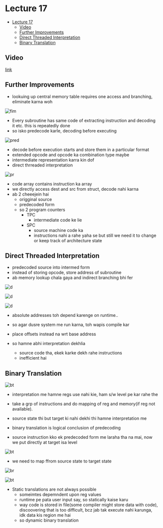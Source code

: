 # Lecture 17

- [Lecture 17](#lecture-17)
  - [Video](#video)
  - [Further Improvements](#further-improvements)
  - [Direct Threaded Interpretation](#direct-threaded-interpretation)
  - [Binary Translation](#binary-translation)

## Video

[link](https://drive.google.com/file/d/1YaihgVuSWWANfvMWk3SQY7DP-iZVGNnw/view)

## Further Improvements

- lookuing up central memory table requires one access and branching, eliminate karna woh

![fim](fimp.png)

- Every subroutine has same code of extracting instruction and decoding it etc. this is repeatedly done
- so isko predecode karle, decoding before executing

![pred](pred.png)

- decode before execution starts and store them in a particular format
- extended opcode and opcode ka combination type maybe
- intermediate representation karra kin dof
- direct thrreaded interpretation

![pr](pred2.png)

- code array contains instruction ka array
- we directly access dest and src from struct, decode nahi karna
- ab 2 cheeejein hai
  - origginal source
  - predecoded form
  - so 2 program counters
    - TPC
      - intermediate code ke lie
    - SPC
      - source machine code ka
      - instructions nahi a rahe yaha se but still we need it to change or keep track of architecture state

## Direct Threaded Interpretation

- predecoded source into intermed form
- instead of storing opcode, store address of subroutine
- ab memory lookup chala gaya and indirect branching bhi fer

![d](dti1.png)

![d](dti2.png)

![d](dti3.png)

- absolute addresses toh depend karenge on runtime..
- so agar dusre system me run karna, toh wapis compile kar
- place offsets instead na wrt base address

- so hamne abhi interpretation dekhlia
  - source code tha, ekek karke dekh rahe instructions
  - inefficient hai

## Binary Translation

![bt](bt.png)

- interpretation me hamne regs use nahi kie, ham s/w level pe kar rahe the
- take a grp of instructions and do mapping of reg and memory(if reg not available).
- source state thi but target ki nahi dekhi thi hamne interpretation me

- binary translation is logical conclusion of predecoding
- source instruction kko ek predecoded form me laraha tha na mai, now we put directly at target isa level

![bt](bt2.png)

- we need to map ffrom source state to target state

![br](br3.png)

![bt](bt4.png)

- Static translations are not always possible
  - someimtes depemndent upon reg values
  - runtime pe pata user input say, so statically kaise karu
  - way code is stored in file(some compiler might store data with code), discoovering that is too difficult, bcz jab tak execute nahi karunga, idk data kis region me hai
  - so dynamic binary translation

